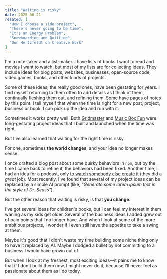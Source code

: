 ```yaml
---
title: "Waiting is risky"
date: 2025-06-21
related: [
  "How I choose a side project",
  "There's never going to be time",
  "It's an Energy Problem",
  "Snowboarding and Quitting",
  "Don Hertzfeldt on Creative Work"
]
---
```


I'm a note-taker and a list-maker. I have lists of books I want to read and movies I want to watch, but most of my lists are for collecting ideas. They include ideas for blog posts, websites, businesses, open-source code, video games, books, and other kinds of projects.

Some of these ideas, the really good ones, have been gestating for years. I find myself returning to them often to add details as I think of them, continually fleshing them out, and refining them. Some have pages of notes by this point. I tell myself that when the time is right for a new post, project, business or book, I can pick up the idea and run with it.

Sometimes it works pretty well. Both [Gridmaster]({{site.url}}/2020/09/08/gridmaster-closing-thoughts) and [Music Box Fun](https://musicbox.fun) were long-gestating project ideas that I built and launched when the time was right.

But I've also learned that waiting for the right time is risky.

For one, sometimes **the world changes**, and your idea no longer makes sense.

I once drafted a blog post about some quirky behaviors in `npm`, but by the time I came back to refine it, the behaviors had been fixed. Another time, I had an idea for a podcast, only [to watch somebody else create it]({{site.url}}/2014/02/14/tldr/) (they did a *great* job). Most recently, I've found that several of my project ideas can be replaced by a simple AI prompt (like, *"Generate some lorem ipsum text in the style of Dr. Seuss"*).

But the other reason that waiting is risky, is that **you change**.

I've got several ideas for children's books, but I can feel my interest in them waning as my kids get older. Several of the business ideas I added grew out of pain points that I no longer have. And when I look at some of the more ambitious projects, I wonder if I even still have the appetite to take a swing at them.

Maybe it's good that I didn't waste my time building some niche thing only to have it replaced by AI. Maybe I dodged a bullet by not committing to a business I would have grown out of.

But when I look at my freshest, most exciting ideas—it pains me to know that if I don't build them now, I might never do it, because I'll never feel as passionate about them as I do today.

<!-- I couldn't find a good place to add this link to the post, so I'm including it in a comment -->
<!-- Inspiration expires: https://x.com/BryanEBraun/status/1395948579542470656 -->

